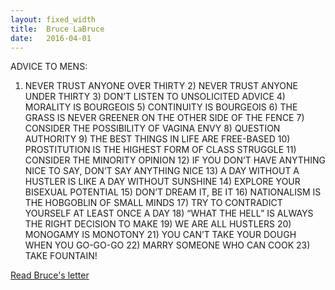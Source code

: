```yaml
---
layout: fixed_width
title:  Bruce LaBruce
date:   2016-04-01
---
```


<div class="letter-text">
ADVICE TO MENS:

1) NEVER TRUST ANYONE OVER THIRTY 2) NEVER TRUST ANYONE UNDER THIRTY 3) DON’T LISTEN TO UNSOLICITED ADVICE 4) MORALITY IS BOURGEOIS 5) CONTINUITY IS BOURGEOIS 6) THE GRASS IS NEVER GREENER ON THE OTHER SIDE OF THE FENCE 7) CONSIDER THE POSSIBILITY OF VAGINA ENVY 8) QUESTION AUTHORITY 9) THE BEST THINGS IN LIFE ARE FREE-BASED 10) PROSTITUTION IS THE HIGHEST FORM OF CLASS STRUGGLE 11) CONSIDER THE MINORITY OPINION 12) IF YOU DON’T HAVE ANYTHING NICE TO SAY, DON’T SAY ANYTHING NICE 13) A DAY WITHOUT A HUSTLER IS LIKE A DAY WITHOUT SUNSHINE 14) EXPLORE YOUR BISEXUAL POTENTIAL 15)  DON’T DREAM IT, BE IT 16) NATIONALISM IS THE HOBGOBLIN OF SMALL MINDS 17) TRY TO CONTRADICT YOURSELF AT LEAST ONCE A DAY 18) “WHAT THE HELL” IS ALWAYS THE RIGHT DECISION TO MAKE 19) WE ARE ALL HUSTLERS 20) MONOGAMY IS MONOTONY 21) YOU CAN’T TAKE YOUR DOUGH WHEN YOU GO-GO-GO 22) MARRY SOMEONE WHO CAN COOK 23) TAKE FOUNTAIN!
</div>

<div class="letter-links">
  <a class="page-link" href="{{ '/bruce-labruce/' | prepend: site.baseurl }}">Read Bruce's letter</a>
</div>
